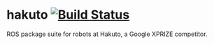 hakuto [![Build Status](https://magnum.travis-ci.com/tork-a/hakuto.svg?token=CnBWT8crLoonzXSDK29D&branch=master)](https://magnum.travis-ci.com/tork-a/hakuto)
======

ROS package suite for robots at Hakuto, a Google XPRIZE competitor.

